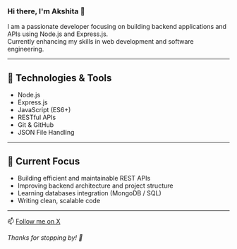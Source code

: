 ### Hi there, I'm Akshita 👋

I am a passionate developer focusing on building backend applications and APIs using Node.js and Express.js.  
Currently enhancing my skills in web development and software engineering.

---

## 🔧 Technologies & Tools

- Node.js  
- Express.js  
- JavaScript (ES6+)  
- RESTful APIs  
- Git & GitHub  
- JSON File Handling  

---

## 🎯 Current Focus

- Building efficient and maintainable REST APIs  
- Improving backend architecture and project structure  
- Learning databases integration (MongoDB / SQL)  
- Writing clean, scalable code  

---

📫 [Follow me on X](https://x.com/Humaniuiuiexe)<br>

_Thanks for stopping by! 🚀_
